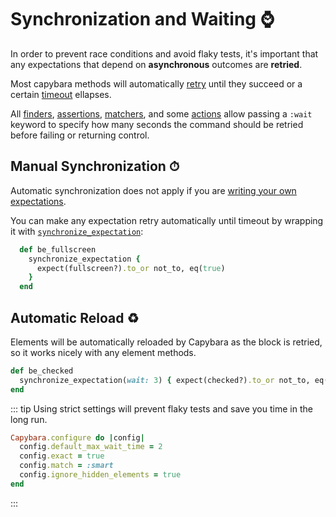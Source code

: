 [async]: https://github.com/teamcapybara/capybara#asynchronous-javascript-ajax-and-friends
[actions]: /guide/essentials/actions
[assertions]: /guide/essentials/assertions
[finders]: /guide/essentials/finders
[matchers]: /guide/essentials/querying
[using_wait_time]: /api/#using-wait-time
[synchronize_expectation]: /api/#synchronize-expectation
[expectations]: /guide/essentials/assertions.html#using-the-assertion-state

# Synchronization and Waiting ⌚️

In order to prevent race conditions and avoid flaky tests, it's important that any expectations that depend on **asynchronous** outcomes are **retried**.

Most capybara methods will automatically [retry][async] until they succeed or a certain [timeout][using_wait_time] ellapses.

All [finders], [assertions], [matchers], and some [actions] allow passing a `:wait` keyword to specify how many seconds the command should be retried before failing or returning control.

## Manual Synchronization ⏱

Automatic synchronization does not apply if you are [writing your own expectations][expectations].

You can make any expectation retry automatically until timeout by wrapping it with [`synchronize_expectation`][synchronize_expectation]:

```ruby
  def be_fullscreen
    synchronize_expectation {
      expect(fullscreen?).to_or not_to, eq(true)
    }
  end
```

## Automatic Reload ♻️

Elements will be automatically reloaded by Capybara as the block is retried, so it works nicely with any element methods.

```ruby
def be_checked
  synchronize_expectation(wait: 3) { expect(checked?).to_or not_to, eq(true) }
end
```

::: tip
Using strict settings will prevent flaky tests and save you time in the long run.

```ruby
Capybara.configure do |config|
  config.default_max_wait_time = 2
  config.exact = true
  config.match = :smart
  config.ignore_hidden_elements = true
end
```
:::
